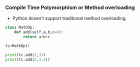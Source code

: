 ### Compile Time Polymorphism or Method overloading
* Python dosen't support traditional method overloading.
```py
class MathOp:
    def add(self,a,b,c=0):
        return a+b+c

tc=MathOp()

print(tc.add(2,3))
print(tc.add(2,3,4))
```
